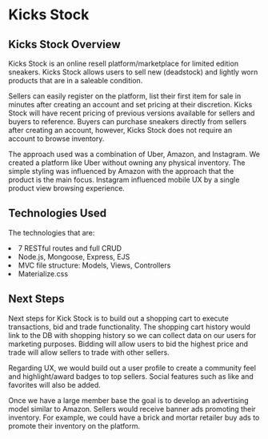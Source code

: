 <h1> Kicks Stock</h1>

<h2>Kicks Stock Overview </h2>

<p>Kicks Stock is an online resell platform/marketplace for limited edition sneakers. Kicks Stock allows users to sell new (deadstock) and lightly worn products that are in a saleable condition. </p>

<p>Sellers can easily register on the platform, list their first item for sale in minutes after creating an account and set pricing at their discretion. Kicks Stock will have recent pricing of previous versions available for sellers and buyers to reference. Buyers can purchase sneakers directly from sellers after creating an account, however, Kicks Stock does not require an account to browse inventory. </p>

<p>The approach used was a combination of Uber, Amazon, and Instagram.  We created a platform like Uber without owning any physical inventory. The simple styling was influenced by Amazon with the approach that the product is the main focus. Instagram influenced mobile UX by a single product view browsing experience. </p>

<h2>Technologies Used</h2>

<p>The technologies that are:</p> 
<li>7 RESTful routes and full CRUD</li>
<li> Node.js, Mongoose, Express, EJS</li>
<li> MVC file structure: Models, Views, Controllers</li>
<li> Materialize.css</li>

<h2>Next Steps </h2>
 
<p>Next steps for Kick Stock is to build out a shopping cart to execute transactions, bid and trade functionality. The shopping cart history would link to the DB with shopping history so we can collect data on our users for marketing purposes. Bidding will allow users to bid the highest price and trade will allow sellers to trade with other sellers.</p>

<p> Regarding UX, we would build out a user profile to create a community feel and highlight/award badges to top sellers. Social features such as like and favorites will also be added.</p>

<p>Once we have a large member base the goal is to develop an advertising model similar to Amazon. Sellers would receive banner ads promoting their inventory. For example, we could have a brick and mortar retailer buy ads to promote their inventory on the platform. </p>
